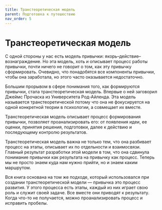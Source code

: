 ```yaml
---
title: Транстеоретическая модель
parent: Подготовка к путешествию
nav_order: 5
---
```


# Транстеоретическая модель

С одной стороны у нас есть модель привычки:
якорь–действие–вознаграждение. Но эта модель, хоть и описывает процесс
работы привычки, почти ничего не говорит о том, как эту привычку
сформировать. Очевидно, что понадобятся все компоненты привычки, чтобы
она заработала, но этого часто оказывается недостаточно.

Большим прорывом в сфере понимания того, как формируются привычки,
стала транстеоретическая модель. Впервые о ней заговорил Джеймс
Прочаска из Университета Род-Айленда. Эта модель называется
транстеоретической потому что она не фокусируется на одной конкретной
теории в психологии, а совмещает их вместе.

Транстеоретическая модель описывает процесс формирования привычки,
позволяет проанализировать его: от появления идеи, ее оценки, принятия
решения, подготовки, далее к действию и последующему контролю
результатов.

Транстеоретическая модель важна не только тем, что она разбивает
процесс на этапы, описывает их по отдельности и взаимосвязи. Главный
результат разработки этой модели в том, что она сдвинула понимание
привычки как результата на привычку как процесс. Теперь мы не просто
знаем куда нам нужно прийти, но и знаем каким маршрутом.

Вся книга основана на том же подходе, который использовался при
создании транстеоретической модели — привычка это процесс развития. У
этого процесса есть этапы, каждый из них играет свою роль и служит
своей задаче. Все вместе они приводят к результату. Когда что-то не
получается, можно проанализировать процесс и исправить пробелы.
